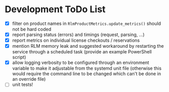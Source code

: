 # Development ToDo List

- [x] filter on product names in `RlmProductMetrics.update_metrics()` should not
  be hard coded
- [x] report parsing status (errors) and timings (request, parsing, ...)
- [x] report metrics on individual license checkouts / reservations
- [x] mention RLM memory leak and suggested workaround by restarting the service
  through a scheduled task (provide an example PowerShell script)
- [x] allow logging verbosity to be configured through an environment variable
  to make it adjustable from the systemd unit file (otherwise this would require
  the command line to be changed which can't be done in an override file)
- [ ] unit tests!
